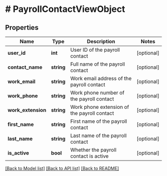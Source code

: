 # # PayrollContactViewObject

## Properties

Name | Type | Description | Notes
------------ | ------------- | ------------- | -------------
**user_id** | **int** | User ID of the payroll contact | [optional]
**contact_name** | **string** | Full name of the payroll contact | [optional]
**work_email** | **string** | Work email address of the payroll contact | [optional]
**work_phone** | **string** | Work phone number of the payroll contact | [optional]
**work_extension** | **string** | Work phone extension of the payroll contact | [optional]
**first_name** | **string** | First name of the payroll contact | [optional]
**last_name** | **string** | Last name of the payroll contact | [optional]
**is_active** | **bool** | Whether the payroll contact is active | [optional]

[[Back to Model list]](../../README.md#models) [[Back to API list]](../../README.md#endpoints) [[Back to README]](../../README.md)
